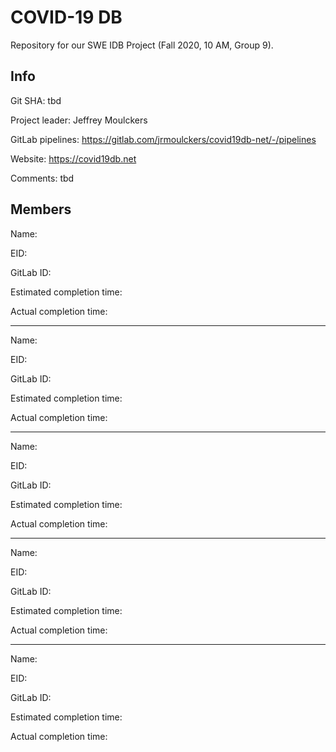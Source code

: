 # COVID-19 DB

Repository for our SWE IDB Project (Fall 2020, 10 AM, Group 9).

## Info

Git SHA: tbd

Project leader: Jeffrey Moulckers

GitLab pipelines: https://gitlab.com/jrmoulckers/covid19db-net/-/pipelines

Website: https://covid19db.net

Comments: tbd

## Members

Name:

EID:

GitLab ID:

Estimated completion time:

Actual completion time:

---

Name:

EID:

GitLab ID:

Estimated completion time:

Actual completion time:

---

Name:

EID:

GitLab ID:

Estimated completion time:

Actual completion time:


---

Name:

EID:

GitLab ID:

Estimated completion time:

Actual completion time:

---

Name:

EID:

GitLab ID:

Estimated completion time:

Actual completion time:

